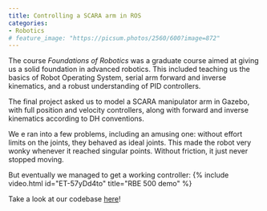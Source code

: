 ```yaml
---
title: Controlling a SCARA arm in ROS
categories:
- Robotics
# feature_image: "https://picsum.photos/2560/600?image=872"
---
```



The course *Foundations of Robotics* was a graduate course aimed at giving us a solid foundation in advanced robotics. This included teaching us the basics of Robot Operating System, serial arm forward and inverse kinematics, and a robust understanding of PID controllers. 

The final project asked us to model a SCARA manipulator arm in Gazebo, with full position and velocity controllers, along with forward and inverse kinematics according to DH conventions.

We e ran into a few problems, including an amusing one: without effort limits on the joints, they behaved as ideal joints. This made the robot very wonky whenever it reached singular points. Without friction, it just never stopped moving. 

But eventually we managed to get a working controller:
{% include video.html id="ET-57yDd4to" title="RBE 500 demo" %}

Take a look at our codebase [here](/assets/code/RBE500_final-src.zip)!
